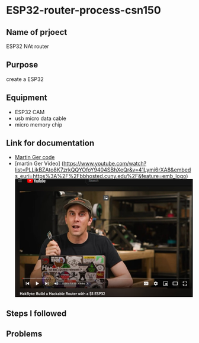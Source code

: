 # ESP32-router-process-csn150

## Name of prjoect 
ESP32 NAt router

## Purpose
create a ESP32 

## Equipment 
+ ESP32 CAM 
+ usb micro data cable
+ micro memory chip

## Link for documentation
+  [Martin Ger code](https://github.com/martin-ger/esp32_nat_router)
+  [martin Ger Video] (https://www.youtube.com/watch?list=PLLikBZAto8K7zrkQQYOfoY9404SBhXeQr&v=41Lymi6rXA8&embeds_euri=https%3A%2F%2Fbbhosted.cuny.edu%2F&feature=emb_logo)
![video walkthrough](https://github.com/samlora704/ESP32-router-process-csn150/blob/main/Martin%20Ger%20youtube.jpg)

## Steps I followed

## Problems
